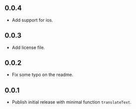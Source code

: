 ## 0.0.4

* Add support for ios.

## 0.0.3

* Add license file.

## 0.0.2

* Fix some typo on the readme.

## 0.0.1

* Publish initial release with minimal function `translateText`.
